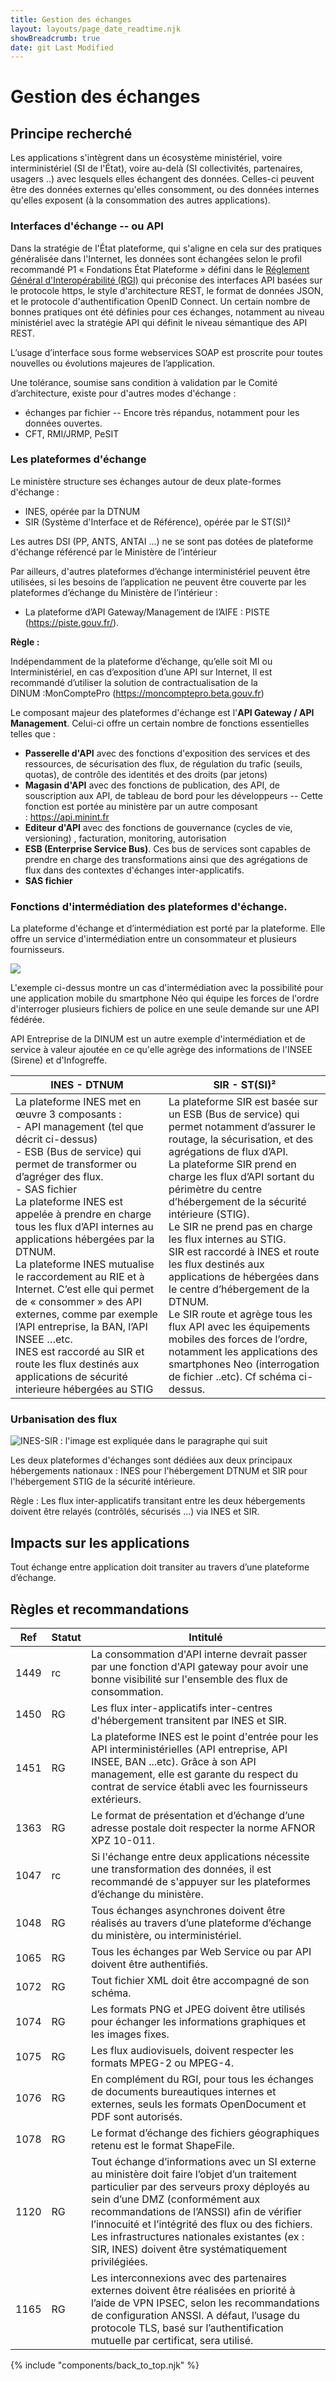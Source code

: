 ```yaml
---
title: Gestion des échanges
layout: layouts/page_date_readtime.njk
showBreadcrumb: true
date: git Last Modified
---
```


# Gestion des échanges 
  
  
## Principe recherché  
  
Les applications s'intègrent dans un écosystème ministériel, voire interministériel (SI de l'État), voire au-delà (SI collectivités, partenaires, usagers ..) avec lesquels elles échangent des données. Celles-ci peuvent être des données externes qu'elles consomment, ou des données internes qu'elles exposent (à la consommation des autres applications).
  
### Interfaces d'échange -- ou API  
  
Dans la stratégie de l'État plateforme, qui s'aligne en cela sur des pratiques généralisée dans l'Internet, les données sont échangées selon le profil recommandé P1 « Fondations État Plateforme » défini dans le [Réglement Général d'Interopérabilité (RGI)](https://references.modernisation.gouv.fr/sites/default/files/Referentiel_General_Interoperabilite_V2.pdf) qui préconise des interfaces API basées sur le protocole https, le style d'architecture REST, le format de données JSON, et le protocole d'authentification OpenID Connect. Un certain nombre de bonnes pratiques ont été définies pour ces échanges, notamment au niveau ministériel avec la stratégie API qui définit le niveau sémantique des API REST. 
  
L’usage d’interface sous forme webservices SOAP est proscrite pour toutes nouvelles ou évolutions majeures de l’application. 

Une tolérance, soumise sans condition à validation par le Comité d’architecture, existe pour d'autres modes d'échange :

- échanges par fichier -- Encore très répandus, notamment pour les données ouvertes.
- CFT, RMI/JRMP, PeSIT 
  
### Les plateformes d'échange  
  
Le ministère structure ses échanges autour de deux plate-formes d'échange : 
- INES, opérée par la DTNUM
- SIR (Système d'Interface et de Référence), opérée par le ST(SI)²

Les autres DSI (PP, ANTS, ANTAI ...) ne se sont pas dotées de plateforme d'échange référencé par le Ministère de l’intérieur

Par ailleurs, d'autres plateformes d’échange interministériel peuvent être utilisées, si les besoins de l’application ne peuvent être couverte par les plateformes d’échange du Ministère de l’intérieur :
- La plateforme d’API Gateway/Management de l’AIFE : PISTE (https://piste.gouv.fr/).  

**Règle :**

Indépendamment de la plateforme d’échange, qu’elle soit MI ou Interministériel,  en cas d’exposition d’une API sur Internet, Il est recommandé d’utiliser la solution de contractualisation de la DINUM :MonComptePro (<https://moncomptepro.beta.gouv.fr>)

Le composant majeur des plateformes d'échange est l'**API Gateway / API Management**. Celui-ci offre un certain nombre de fonctions essentielles telles que :

- **Passerelle d'API** avec des fonctions d'exposition des services et des ressources, de sécurisation des flux, de régulation du trafic (seuils, quotas), de contrôle des identités et des droits (par jetons)
- **Magasin d'API** avec des fonctions de publication, des API, de souscription aux API, de tableau de bord pour les développeurs -- Cette fonction est portée au ministère par un autre composant : <https://api.minint.fr>
- **Editeur d'API** avec des fonctions de gouvernance (cycles de vie, versioning) , facturation, monitoring, autorisation
- **ESB (Enterprise Service Bus)**. Ces bus de services sont capables de prendre en charge des transformations ainsi que des agrégations de flux dans des contextes d'échanges inter-applicatifs.
- **SAS fichier**

### Fonctions d'intermédiation des plateformes d'échange.  
  
La plateforme d'échange et d’intermédiation est porté par la plateforme. Elle offre un service d'intermédiation entre un consommateur et plusieurs fournisseurs.  

![](../../Images/APIfederee.png)

L'exemple ci-dessus montre un cas d'intermédiation avec la possibilité pour une application mobile du smartphone Néo qui équipe les forces de l'ordre d'interroger plusieurs fichiers de police en une seule demande sur une API fédérée.

API Entreprise de la DINUM est un autre exemple d'intermédiation et de service à valeur ajoutée en ce qu'elle agrège des informations de l'INSEE (Sirene) et d'Infogreffe.

|INES - DTNUM|SIR - ST(SI)²|
|------------|-------------|
|La plateforme INES met en œuvre 3 composants :<br/> - API management (tel que décrit ci-dessus)<br/> - ESB (Bus de service) qui permet de transformer ou d’agréger des flux.<br/> - SAS fichier<br/> La plateforme INES est appelée à prendre en charge tous les flux d’API internes au applications hébergées par la DTNUM.<br/> La plateforme INES mutualise le raccordement au RIE et à Internet. C’est elle qui permet de « consommer » des API externes, comme par exemple l’API entreprise, la BAN, l’API INSEE …etc.<br/> INES est raccordé au SIR et route les flux destinés aux applications de sécurité interieure hébergées au STIG |La plateforme SIR est basée sur un ESB (Bus de service) qui permet notamment d’assurer le routage, la sécurisation, et des agrégations de flux d’API.<br/> La plateforme SIR prend en charge les flux d’API sortant du périmètre du centre d’hébergement de la sécurité intérieure (STIG).<br/> Le SIR ne prend pas en charge les flux internes au STIG.<br/> SIR est raccordé à INES et route les flux destinés aux applications de hébergées dans le centre d’hébergement de la DTNUM.<br/> Le SIR route et agrège tous les flux API avec les équipements mobiles des forces de l’ordre, notamment les applications des smartphones Neo (interrogation de fichier ..etc). Cf schéma ci-dessus.|


### Urbanisation des flux  

![INES-SIR : l'image est expliquée dans le paragraphe qui suit](../../Images/INES-SIR.png)

Les deux plateformes d'échanges sont dédiées aux deux principaux hébergements nationaux : INES pour l'hébergement DTNUM et SIR pour l'hébergement STIG de la sécurité intérieure. 

Règle : Les flux inter-applicatifs transitant entre les deux hébergements doivent être relayés (contrôlés, sécurisés ...) via INES et SIR.

## Impacts sur les applications  

Tout échange entre application doit transiter au travers d’une plateforme d’échange. 
  
## Règles et recommandations  

| Ref  | Statut | Intitulé |
|------|--------|----------|
|1449|rc|La consommation d'API interne devrait passer par une fonction d'API gateway pour avoir une bonne visibilité sur l'ensemble des flux de consommation.|
|1450|RG|Les flux inter-applicatifs inter-centres d'hébergement transitent par INES et SIR.|
|1451|RG|La plateforme INES est le point d'entrée pour les API interministérielles (API entreprise, API INSEE, BAN ...etc). Grâce à son API management, elle est garante du respect du contrat de service établi avec les fournisseurs extérieurs.|
|1363|RG|Le format de présentation et d’échange d’une adresse postale doit respecter la norme AFNOR XPZ 10-011.|
|1047|rc|Si l'échange entre deux applications nécessite une transformation des données, il est recommandé de s'appuyer sur les plateformes d’échange du ministère.|
|1048|RG|Tous échanges asynchrones doivent être réalisés au travers d’une plateforme d’échange du ministère, ou interministériel.|
|1065|RG|Tous les échanges par Web Service ou par API doivent être authentifiés. |
|1072|RG|Tout fichier XML doit être accompagné de son schéma.|
|1074|RG|Les formats PNG et JPEG doivent être utilisés pour échanger les informations graphiques et les images fixes.|
|1075|RG|Les flux audiovisuels, doivent respecter les formats MPEG-2 ou MPEG-4.|
|1076|RG|En complément du RGI, pour tous les échanges de documents bureautiques internes et externes, seuls les formats OpenDocument et PDF sont autorisés.|
|1078|RG|Le format d’échange des fichiers géographiques retenu est le format ShapeFile.|
|1120|RG|Tout échange d’informations avec un SI externe au ministère doit faire l’objet d’un traitement particulier par des serveurs proxy déployés au sein d’une DMZ (conformément aux recommandations de l’ANSSI) afin de vérifier l’innocuité et l’intégrité des flux ou des fichiers. Les infrastructures nationales existantes (ex : SIR, INES) doivent être systématiquement privilégiées.|
|1165|RG|Les interconnexions avec des partenaires externes doivent être réalisées en priorité à l’aide de VPN IPSEC, selon les recommandations de configuration ANSSI. A défaut, l’usage du protocole TLS, basé sur l’authentification mutuelle par certificat, sera utilisé.|

{% include "components/back_to_top.njk" %}

